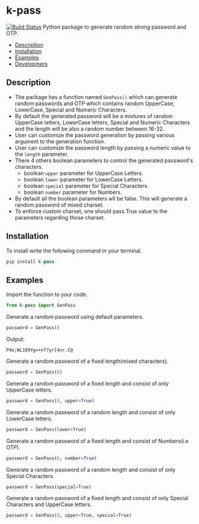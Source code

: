 # k-pass
[![Build Status](https://travis-ci.org/joemccann/dillinger.svg?branch=master)](https://github.com/wskoly/k-pass)
Python package to generate random strong password and OTP.

- [Description](#Description)
- [Installation](#Installation)
- [Examples](#examples)
- [Developmers](#developers)

## Description
- The package has a function named `GenPass()` which can generate random passwords and OTP which contains random UpperCase, LowerCase, Special and Numeric Characters.
- By default the generated password will be a mixtures of random UpperCase letters, LowerCase letters, Special and Numeric Characters and the length will be also a random number between 16-32.
- User can customize the password generation by passing various argument to the generation function.
- User can customize the password length by passing a numeric value to the `length` parameter.
- There 4 others boolean parameters to control the generated password's characters.
  - boolean `upper` parameter for UpperCase Letters.
  - boolean `lower` parameter for LowerCase Letters.
  - boolean `special` parameter for Special Characters.
  - boolean `number` parameter for Numbers.
- By default all the boolean parameters wll be false. This will generate a random password of mixed charset.
- To enforce custom charset, one should pass True value to the parameters regarding those charset.
## Installation
To install write the following command in your terminal.
```py
pip install k-pass
```
## Examples
Import the function to your code.
```py
from k-pass import GenPass
```
Generate a random password using default parameters.
```py
password = GenPass()
```
Output:
```
P4e;WL189Yg=+nf7yr[4nr.C@
```
Generate a random password of a fixed length(mixed characters).
```py
password = GenPass(8)
```
Generate a random password of a fixed length and consist of only UpperCase letters.
```py
password = GenPass(8, upper=True)
```
Generate a random password of a random length and consist of only LowerCase letters.
```py
password = GenPass(lower=True)
```
Generate a random password of a fixed length and consist of Numbers(i.e OTP).
```py
password = GenPass(6, number=True)
```
Generate a random password of a random length and consist of only Special Characters.
```py
password = GenPass(special=True)
```
Generate a random password of a fixed length and consist of only Special Characters and UpperCase letters.
```py
password = GenPass(8, upper=True, special=True)
```

